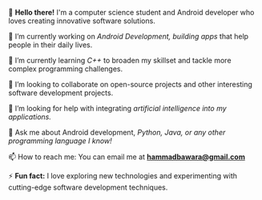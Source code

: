 👋 **Hello there!** I'm a computer science student and Android developer who loves creating innovative software solutions.

🔭 I’m currently working on *Android Development, building apps* that help people in their daily lives.

🌱 I’m currently learning *C++* to broaden my skillset and tackle more complex programming challenges.

👯 I’m looking to collaborate on open-source projects and other interesting software development projects.

🤔 I’m looking for help with integrating *artificial intelligence into my applications.*

💬 Ask me about Android development, *Python, Java, or any other programming language I know!*

📫 How to reach me: You can email me at **hammadbawara@gmail.com**

⚡ **Fun fact:** I love exploring new technologies and experimenting with cutting-edge software development techniques.
